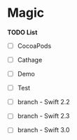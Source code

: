 # Magic

**TODO List**

- [ ] CocoaPods

- [ ] Cathage

- [ ] Demo

- [ ] Test


- [ ] branch - Swift 2.2

- [ ] branch - Swift 2.3

- [ ] branch - Swift 3.0
